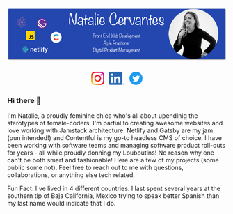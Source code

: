 # [![natalie cervantes header](https://raw.githubusercontent.com/Natalie624/Natalie624/main/images/github-header.png)](https://nataliecervantes.com)

<p align='center'>
    <a href="https://www.instagram.com/cnatalie425/"><img height="30" src="https://raw.githubusercontent.com/Natalie624/Natalie624/main/images/instagram.png?raw=true"></a>&nbsp;&nbsp;
    <a href="https://www.linkedin.com/in/nataliecervantes/"><img height="30" src="https://raw.githubusercontent.com/Natalie624/Natalie624/main/images/linkedin.png?raw=true"></a>&nbsp;&nbsp;
    <a href="https://twitter.com/softwarenomad"><img height="30" src="https://raw.githubusercontent.com/Natalie624/Natalie624/main/images/twitter-circle-blue.png?raw=true"></a>
</p>

### Hi there 👋

I'm Natalie, a proudly feminine chica who's all about upendinig the sterotypes of female-coders. I'm partial to creating awesome websites and love working with Jamstack architecture. Netlify and Gatsby are my jam (pun intended!) and Contentful is my go-to headless CMS of choice. I have been working with software teams and managing software product roll-outs for years - all while proudly donning my Louboutins! No reason why one can't be both smart and fashionable! Here are a few of my projects (some public some not). Feel free to reach out to me with questions, collaborations, or anything else tech related. 

Fun Fact: I've lived in 4 different countries. I last spent several years at the southern tip of Baja California, Mexico trying to speak better Spanish than my last name would indicate that I do. 

<!--
**Natalie624/Natalie624** is a ✨ _special_ ✨ repository because its `README.md` (this file) appears on your GitHub profile.

Here are some ideas to get you started:

- 🔭 I’m currently working on ...
- 🌱 I’m currently learning ...
- 👯 I’m looking to collaborate on ...
- 🤔 I’m looking for help with ...
- 💬 Ask me about ...
- 📫 How to reach me: ...
- 😄 Pronouns: ...
- ⚡ Fun fact: ...
-->
